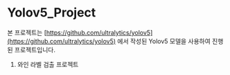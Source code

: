 # Yolov5_Project

본 프로젝트는 [https://github.com/ultralytics/yolov5](https://github.com/ultralytics/yolov5) 에서 작성된 Yolov5 모델을 사용하여 진행된 프로젝트입니다.

1. 와인 라벨 검출 프로젝트

